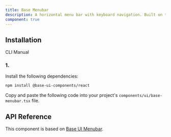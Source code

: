 ```yaml
---
title: Base Menubar
description: A horizontal menu bar with keyboard navigation. Built on top of Base UI Menubar component with shadcn styling.
component: true
---
```


## Installation

  CLI
  Manual

### 1. 
Install the following dependencies:

```bash
npm install @base-ui-components/react
```

Copy and paste the following code into your project's `components/ui/base-menubar.tsx` file.

## API Reference

This component is based on [Base UI Menubar](https://base-ui.com/react/components/menubar).